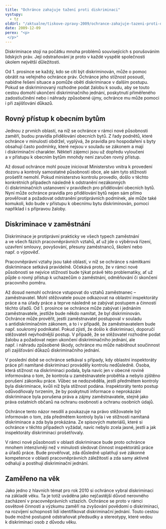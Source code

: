```yaml
---
title: "Ochránce zahajuje tažení proti diskriminaci"
vystupy:
  - tz
oldUrl: "/aktualne/tiskove-zpravy-2009/ochrance-zahajuje-tazeni-proti-diskriminaci"
date: 2009-12-09
perex: "<p> </p>"
---
```


<!-- imported from the old website -->

<p>Diskriminace stojí na počátku mnoha problémů souvisejících s porušováním lidských práv. Její odstraňování je proto v každé vyspělé společnosti úkolem největší důležitosti.</p><p>Od 1. prosince se každý, kdo se cítí být diskriminován, může o pomoc obrátit na veřejného ochránce práv. Ochránce jeho stížnost posoudí, nabídne řešení situace a pomůže oběti diskriminace v dalším postupu. Pokud se diskriminovaný rozhodne podat žalobu k soudu, aby se touto cestou domohl ukončení diskriminačního jednání, poskytnutí přiměřeného zadostiučinění nebo i náhrady způsobené újmy, ochránce mu může pomoci i při zajišťování důkazů.</p><h2>Rovný přístup k obecním bytům</h2><p>Jednou z prvních oblastí, na níž se ochránce v rámci nové působnosti zaměří, budou pravidla přidělování obecních bytů. Z řady podnětů, které ochránce v minulosti obdržel, vyplývá, že pravidla pro hospodaření s byty obsahují často podmínky, které nejsou v souladu se zákonem a mají i diskriminační charakter. Někteří zájemci jsou už dopředu vyloučeni a v přístupu k obecním bytům mnohdy není zaručen rovný přístup.</p><p>Až dosud ochránce mohl pouze iniciovat Ministerstvo vnitra k provedení dozoru a kontroly samostatné působnosti obce, ale sám tyto stížnosti prošetřit nemohl. Pokud ministerstvo kontrolu provedlo, došlo v těchto konkrétních případech následně k odstranění nezákonných či diskriminačních ustanovení v pravidlech pro přidělování obecních bytů. Nyní může ochránce pravidla pro přidělování bytů nejen sám přímo prověřovat a požadovat odstranění protiprávních podmínek, ale může také komukoli, kdo bude v přístupu k obecnímu bytu diskriminován, pomoci například i s přípravou žaloby.</p><h2>Diskriminace v zaměstnání</h2><p>Diskriminace je protiprávní prakticky ve všech typech zaměstnání a ve všech fázích pracovněprávních vztahů, ať už jde o výběrová řízení, uzavření smlouvy, povyšování, přesuny zaměstnanců, školení nebo např. o výpověď.</p><p>Pracovněprávní vztahy jsou také oblastí, v níž se ochránce s námitkami diskriminace setkává pravidelně. Očekává proto, že v rámci nové působnosti se nejvíce stížností bude týkat právě této problematiky, ať už půjde o rovný přístup k uchazečům o zaměstnání, odměňování či skončení pracovního poměru.</p><p>Až dosud nemohl ochránce vstupovat do vztahů zaměstnanec – zaměstnavatel. Mohl stěžovatele pouze odkazovat na oblastní inspektoráty práce a na úřady práce a teprve následně se zabývat postupem a činností těchto úřadů. Od 1. prosince se ochránce může zabývat i jednáním zaměstnavatele, jestliže bude někdo namítat, že byl diskriminován. Ochránce může prověřit, jestli zaměstnavatel postupoval v souladu s antidiskriminačním zákonem, a to i v případě, že zaměstnavatelem bude např. soukromý podnikatel. Pokud zjistí, že došlo k diskriminaci, doporučí stěžovateli nejvhodnější postup. V případě, že se stěžovatel rozhodne podat žalobu a požadovat nejen ukončení diskriminačního jednání, ale např. i náhradu způsobené škody, ochránce mu může nabídnout součinnost při zajišťování důkazů diskriminačního jednání.</p><p>V poslední době se ochránce setkával s případy, kdy oblastní inspektoráty práce při namítané diskriminaci prováděly kontrolu nedůsledně. Osoba, která stížnost na diskriminaci podala, byla navíc jen v obecné rovině informována o tom, že kontrola u zaměstnavatele proběhla a nebylo zjištěno porušení zákoníku práce. Vůbec se nedozvěděla, jestli předmětem kontroly byla diskriminace, kvůli níž byla stížnost podána. Inspektoráty tento postup odůvodňovaly tvrzením, že by poskytnutí informace o neprokázání diskriminace byla porušena práva a zájmy zaměstnavatele, stejně jako práva ostatních občanů na ochranu osobnosti a ochranu osobních údajů.</p><p>Ochránce tento názor nesdílí a poukazuje na právo stěžovatele být informován o tom, zda předmětem kontroly byla i ve stížnosti namítaná diskriminace a zda byla prokázána. Ze spisových materiálů, které si ochránce v těchto případech vyžádal, navíc nebylo zcela jasné, jestli a jak inspektoráty diskriminaci prošetřovaly.</p><p>V rámci nové působnosti v oblasti diskriminace bude proto ochránce mnohem intenzivněji než v minulosti sledovat činnost inspektorátů práce a úřadů práce. Bude prověřovat, zda důsledně uplatňují své zákonné kompetence v oblasti pracovněprávních záležitostí a zda samy aktivně odhalují a postihují diskriminační jednání.</p><h2>Zaměřeno na věk</h2><p>Jako jedno z hlavních témat pro rok 2010 si ochránce vybral diskriminaci na základě věku. Ta je totiž uváděna jako nejčastější důvod nerovného zacházení v pracovněprávních vztazích. Ochránce se proto v rámci osvětové činnosti a výzkumu zaměří na zvyšování povědomí o diskriminaci, na rozvíjení schopnosti lidí identifikovat diskriminační jednání. Touto cestou bude možné postupně odstraňovat předsudky a stereotypy, které vedou k diskriminaci osob z důvodu věku.</p>
